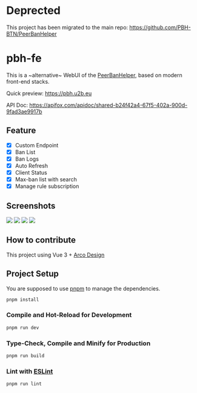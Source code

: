# Deprected
This project has been migrated to the main repo: https://github.com/PBH-BTN/PeerBanHelper

# pbh-fe

This is a ~alternative~ WebUI of the [PeerBanHelper](https://github.com/Ghost-chu/PeerBanHelper), based on modern front-end stacks.

Quick preview: https://pbh.u2b.eu

API Doc: https://apifox.com/apidoc/shared-b24f42a4-67f5-402a-900d-9fad3ae9917b

## Feature

- [x] Custom Endpoint
- [x] Ban List
- [x] Ban Logs
- [x] Auto Refresh
- [x] Client Status
- [x] Max-ban list with search
- [x] Manage rule subscription

## Screenshots

![](./images/dashboard.png)
![](./images/banlist.png)
![](./images/banlogs.png)
![](./images/max50ban.png)

## How to contribute

This project using Vue 3 + [Arco Design](https://arco.design/vue/en-US/docs/start)

## Project Setup

You are supposed to use [pnpm](https://pnpm.io/) to manage the dependencies.

```sh
pnpm install
```

### Compile and Hot-Reload for Development

```sh
pnpm run dev
```

### Type-Check, Compile and Minify for Production

```sh
pnpm run build
```

### Lint with [ESLint](https://eslint.org/)

```sh
pnpm run lint
```
